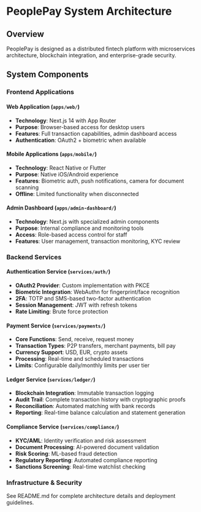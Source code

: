 # PeoplePay System Architecture

## Overview

PeoplePay is designed as a distributed fintech platform with microservices architecture, blockchain integration, and enterprise-grade security.

## System Components

### Frontend Applications

#### Web Application (`apps/web/`)

- **Technology**: Next.js 14 with App Router
- **Purpose**: Browser-based access for desktop users
- **Features**: Full transaction capabilities, admin dashboard access
- **Authentication**: OAuth2 + biometric when available

#### Mobile Applications (`apps/mobile/`)

- **Technology**: React Native or Flutter
- **Purpose**: Native iOS/Android experience
- **Features**: Biometric auth, push notifications, camera for document scanning
- **Offline**: Limited functionality when disconnected

#### Admin Dashboard (`apps/admin-dashboard/`)

- **Technology**: Next.js with specialized admin components
- **Purpose**: Internal compliance and monitoring tools
- **Access**: Role-based access control for staff
- **Features**: User management, transaction monitoring, KYC review

### Backend Services

#### Authentication Service (`services/auth/`)

- **OAuth2 Provider**: Custom implementation with PKCE
- **Biometric Integration**: WebAuthn for fingerprint/face recognition
- **2FA**: TOTP and SMS-based two-factor authentication
- **Session Management**: JWT with refresh tokens
- **Rate Limiting**: Brute force protection

#### Payment Service (`services/payments/`)

- **Core Functions**: Send, receive, request money
- **Transaction Types**: P2P transfers, merchant payments, bill pay
- **Currency Support**: USD, EUR, crypto assets
- **Processing**: Real-time and scheduled transactions
- **Limits**: Configurable daily/monthly limits per user tier

#### Ledger Service (`services/ledger/`)

- **Blockchain Integration**: Immutable transaction logging
- **Audit Trail**: Complete transaction history with cryptographic proofs
- **Reconciliation**: Automated matching with bank records
- **Reporting**: Real-time balance calculation and statement generation

#### Compliance Service (`services/compliance/`)

- **KYC/AML**: Identity verification and risk assessment
- **Document Processing**: AI-powered document validation
- **Risk Scoring**: ML-based fraud detection
- **Regulatory Reporting**: Automated compliance reporting
- **Sanctions Screening**: Real-time watchlist checking

### Infrastructure & Security

See README.md for complete architecture details and deployment guidelines.

